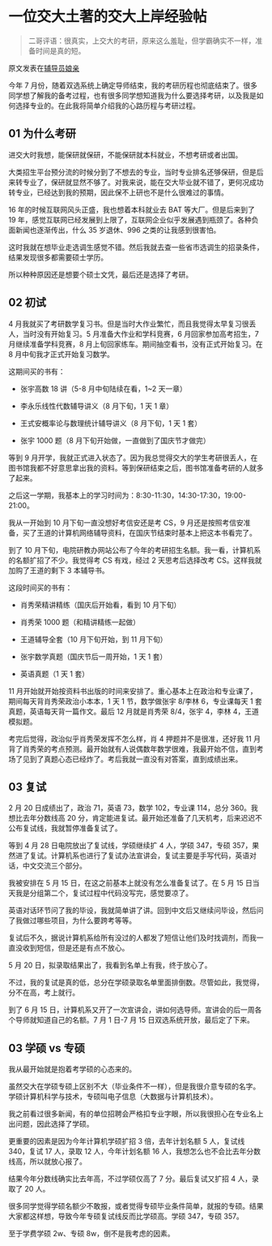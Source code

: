 # 一位交大土著的交大上岸经验帖

>二哥评语：很真实，上交大的考研，原来这么羞耻，但学霸确实不一样，准备时间是真的短。

原文发表在[辅导员娘亲](https://mp.weixin.qq.com/s/lG69mf512KA20_Qy95shWg)

今年 7 月份，随着双选系统上确定导师结束，我的考研历程也彻底结束了。很多同学想了解我的备考过程，也有很多同学想知道我为什么要选择考研，以及我是如何选择专业的。在此我将简单介绍我的心路历程与考研过程。

## 01 为什么考研

进交大时我想，能保研就保研，不能保研就本科就业，不想考研或者出国。

大类招生平台预分流的时候分到了不想去的专业，当时专业排名还够保研，但是后来转专业了，保研就显然不够了。对我来说，能在交大毕业就不错了，更何况成功转专业，已经达到我的预期，因此保不上研也不是什么很难过的事情。

16 年的时候互联网风头正盛，我也想着本科就业去 BAT 等大厂。但是后来到了 19 年，感觉互联网已经发展到上限了，互联网企业似乎发展遇到瓶颈了。各种负面新闻也逐渐传出，什么 35 岁退休、996 之类的让我感到很害怕。

这时我就在想毕业走选调生感觉不错。然后我就去查一些省市选调生的招录条件，结果发现很多都需要硕士学历。

所以种种原因还是想要个硕士文凭，最后还是选择了考研。

## 02 初试

4 月我就买了考研数学复习书。但是当时大作业繁忙，而且我觉得太早复习很丢人，当时没有开始复习。5 月准备大作业和学科竞赛，6 月回家参加高考招生，7 月继续准备学科竞赛，8 月上旬回家练车。期间抽空看书，没有正式开始复习。在 8 月中旬我才正式开始复习数学。

这期间买的书有：

- 张宇高数 18 讲（5-8 月中旬陆续在看，1~2 天一章）

- 李永乐线性代数辅导讲义（8 月下旬，1 天 1 章）

- 王式安概率论与数理统计辅导讲义（8 月下旬，1 天 1 套）

- 张宇 1000 题（8 月下旬开始做，一直做到了国庆节才做完）

等到 9 月开学，我就正式进入状态了。因为我总觉得交大的学生考研很丢人，在图书馆我都不好意思拿出我的资料。等到保研结束之后，图书馆准备考研的人就多了起来。

之后这一学期，我基本上的学习时间为：8:30-11:30，14:30-17:30，19:00-21:00。

我从一开始到 10 月下旬一直没想好考信安还是考 CS，9 月还是按照考信安准备，买了王道的计算机网络辅导资料，在国庆节结束时基本上把这本书看完了。

到了 10 月下旬，电院研教办网站公布了今年的考研招生名额。我一看，计算机系的名额扩招了不少。我觉得考 CS 有戏，经过 2 天思考后选择改考 CS。这样我就加购了王道的剩下 3 本辅导书。

这段时间买的书有：

- 肖秀荣精讲精练（国庆后开始看，看到 10 月下旬）

- 肖秀荣 1000 题（和精讲精练一起做）

- 王道辅导全套（10 月下旬开始，到 11 月下旬）

- 张宇数学真题（国庆节后一周开始，1 天 1 套）

- 英语真题（1 天 1 套）

11 月开始就开始按资料书出版的时间来安排了。重心基本上在政治和专业课了，期间每天背肖秀荣政治小本本，1 天 1 节，数学做张宇 8/李林 6，专业课每天 1 套真题，英语每天背一篇作文。最后 12 月就是肖秀荣 8/4，张宇 4，李林 4，王道模拟题。

考完后觉得，政治似乎肖秀荣发挥不怎么样，肖 4 押题并不是很准，还好我 11 月背了肖秀荣的考点预测。最开始就有人说偶数年数学很难，我最开始不信，直到考场了见到了真题心态已经炸了。考后我就一直没有对答案，直到成绩出来。

## 03 复试

2 月 20 日成绩出了，政治 71，英语 73，数学 102，专业课 114，总分 360。我想比去年分数线高 20 分，肯定能进复试。最开始还准备了几天机考，后来迟迟不公布复试线，我就暂停准备复试了。

等到 4 月 28 日电院放出了复试线，学硕继续扩 4 人，学硕 347，专硕 357，果然进了复试。计算机系也进行了复试办法宣讲会，复试主要是手写代码，英语对话，中文交流三个部分。

我被安排在 5 月 15 日，在这之前基本上就没有怎么准备复试了。在 5 月 15 日当天我是分组第二个，复试过程中代码没写完，感觉要凉了。

英语对话环节问了我的毕设，我就简单讲了讲。回到中文后又继续问毕设，然后问了我做过哪些项目，为什么要跨考等等。

复试后不久，据说计算机系给所有没过的人都发了短信让他们及时找调剂，而我一直没收到短信，但是还是有点不放心。

5 月 20 日，拟录取结果出了，我看到名单上有我，终于放心了。

不过，我的复试是真的低，总分在学硕录取名单里面排倒数。尽管如此，我觉得，分不在高，考上就行。

到了 6 月 15 日，计算机系又开了一次宣讲会，讲如何选导师。宣讲会的后一周各个导师就知道自己的名额。7 月 1 日-7 月 15 日双选系统开放，最后定了下来。

## 03 学硕 vs 专硕

我从最开始就是抱着考学硕的心态来的。

虽然交大在学硕专硕上区别不大（毕业条件不一样），但是我很介意专硕的名字。学硕计算机科学与技术，专硕叫电子信息（大数据与计算机技术）。

我之前看过很多新闻，有的单位招聘会严格扣专业字眼，所以我很担心在专业名上出问题，因此选择了学硕。

更重要的因素是因为今年计算机学硕扩招 3 倍，去年计划名额 5 人，复试线 340，复试 17 人，录取 12 人，今年计划名额 16 人，我想怎么也不会比去年分数线高，所以就放心报了。

结果今年分数线确实比去年高，不过学硕仅高了 7 分。最后复试又扩招 4 人，录取了 20 人。

很多同学觉得学硕名额少不敢报，或者觉得专硕毕业条件简单，就报的专硕。结果大家都这样想，导致今年专硕复试线反而比学硕高。学硕 347，专硕 357。

至于学费学硕 2w、专硕 8w，倒不是我考虑的因素。
